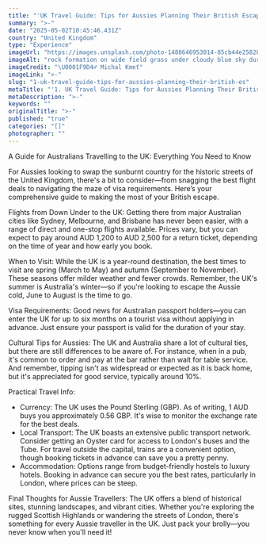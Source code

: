 ```yaml
---
title: "'UK Travel Guide: Tips for Aussies Planning Their British Escape'"
summary: ">-"
date: "2025-05-02T10:45:46.431Z"
country: "United Kingdom"
type: "Experience"
imageUrl: "https://images.unsplash.com/photo-1488646953014-85cb44e25828?q=80&w=1935&auto=format&fit=crop&ixlib=rb-4.0.3&ixid=M3wxMjA3fDB8MHxwaG90by1wYWdlfHx8fGVufDB8fHx8fA%3D%3D"
imageAlt: "rock formation on wide field grass under cloudy blue sky during daytime"
imageCredit: "\U0001F9D4‍♂️ Michal Kmeť"
imageLink: ">-"
slug: "1-uk-travel-guide-tips-for-aussies-planning-their-british-es"
metaTitle: "'1. UK Travel Guide: Tips for Aussies Planning Their British Escape'"
metaDescription: ">-"
keywords: ""
originalTitle: ">-"
published: "true"
categories: "[]"
photographer: ""
---
```



A Guide for Australians Travelling to the UK: Everything You Need to Know

For Aussies looking to swap the sunburnt country for the historic streets of the United Kingdom, there's a bit to consider—from snagging the best flight deals to navigating the maze of visa requirements. Here’s your comprehensive guide to making the most of your British escape.

Flights from Down Under to the UK: Getting there from major Australian cities like Sydney, Melbourne, and Brisbane has never been easier, with a range of direct and one-stop flights available. Prices vary, but you can expect to pay around AUD 1,200 to AUD 2,500 for a return ticket, depending on the time of year and how early you book. 

When to Visit: While the UK is a year-round destination, the best times to visit are spring (March to May) and autumn (September to November). These seasons offer milder weather and fewer crowds. Remember, the UK's summer is Australia's winter—so if you're looking to escape the Aussie cold, June to August is the time to go.

Visa Requirements: Good news for Australian passport holders—you can enter the UK for up to six months on a tourist visa without applying in advance. Just ensure your passport is valid for the duration of your stay.

Cultural Tips for Aussies: The UK and Australia share a lot of cultural ties, but there are still differences to be aware of. For instance, when in a pub, it's common to order and pay at the bar rather than wait for table service. And remember, tipping isn't as widespread or expected as it is back home, but it's appreciated for good service, typically around 10%.

Practical Travel Info:
- Currency: The UK uses the Pound Sterling (GBP). As of writing, 1 AUD buys you approximately 0.56 GBP. It's wise to monitor the exchange rate for the best deals.
- Local Transport: The UK boasts an extensive public transport network. Consider getting an Oyster card for access to London's buses and the Tube. For travel outside the capital, trains are a convenient option, though booking tickets in advance can save you a pretty penny.
- Accommodation: Options range from budget-friendly hostels to luxury hotels. Booking in advance can secure you the best rates, particularly in London, where prices can be steep.

Final Thoughts for Aussie Travellers: The UK offers a blend of historical sites, stunning landscapes, and vibrant cities. Whether you're exploring the rugged Scottish Highlands or wandering the streets of London, there's something for every Aussie traveller in the UK. Just pack your brolly—you never know when you'll need it!
